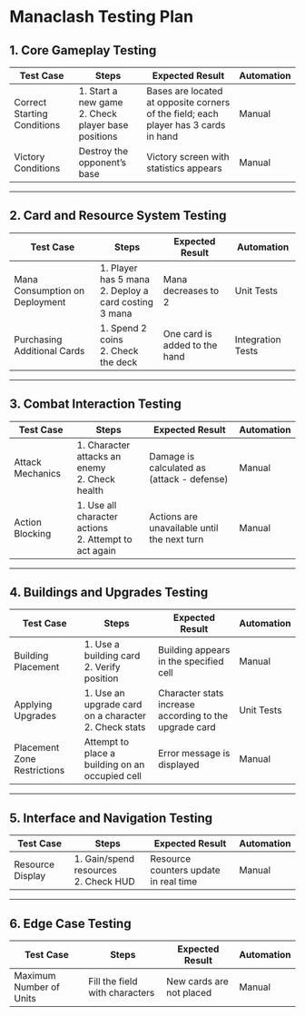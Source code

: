 
# Manaclash Testing Plan

## 1. Core Gameplay Testing

| Test Case                 | Steps                                         | Expected Result                                                      | Automation       |
|---------------------------|-----------------------------------------------|----------------------------------------------------------------------|------------------|
| Correct Starting Conditions | 1. Start a new game<br>2. Check player base positions | Bases are located at opposite corners of the field; each player has 3 cards in hand | Manual           |
| Victory Conditions         | Destroy the opponent’s base                    | Victory screen with statistics appears                               | Manual           |

---

## 2. Card and Resource System Testing

| Test Case                 | Steps                                         | Expected Result                                                      | Automation       |
|---------------------------|-----------------------------------------------|----------------------------------------------------------------------|------------------|
| Mana Consumption on Deployment | 1. Player has 5 mana<br>2. Deploy a card costing 3 mana | Mana decreases to 2                                                  | Unit Tests       |
| Purchasing Additional Cards | 1. Spend 2 coins<br>2. Check the deck         | One card is added to the hand                                        | Integration Tests |

---

## 3. Combat Interaction Testing

| Test Case                 | Steps                                         | Expected Result                                                      | Automation       |
|---------------------------|-----------------------------------------------|----------------------------------------------------------------------|------------------|
| Attack Mechanics           | 1. Character attacks an enemy<br>2. Check health | Damage is calculated as (attack - defense)                          | Manual           |
| Action Blocking           | 1. Use all character actions<br>2. Attempt to act again | Actions are unavailable until the next turn                         | Manual           |

---

## 4. Buildings and Upgrades Testing

| Test Case                 | Steps                                         | Expected Result                                                      | Automation       |
|---------------------------|-----------------------------------------------|----------------------------------------------------------------------|------------------|
| Building Placement         | 1. Use a building card<br>2. Verify position  | Building appears in the specified cell                              | Manual           |
| Applying Upgrades          | 1. Use an upgrade card on a character<br>2. Check stats | Character stats increase according to the upgrade card             | Unit Tests       |
| Placement Zone Restrictions | Attempt to place a building on an occupied cell | Error message is displayed                                          | Manual           |

---

## 5. Interface and Navigation Testing

| Test Case                 | Steps                                         | Expected Result                                                      | Automation       |
|---------------------------|-----------------------------------------------|----------------------------------------------------------------------|------------------|
| Resource Display           | 1. Gain/spend resources<br>2. Check HUD       | Resource counters update in real time                               | Manual           |

---

## 6. Edge Case Testing

| Test Case                 | Steps                                         | Expected Result                                                      | Automation       |
|---------------------------|-----------------------------------------------|----------------------------------------------------------------------|------------------|
| Maximum Number of Units    | Fill the field with characters   | New cards are not placed   | Manual
